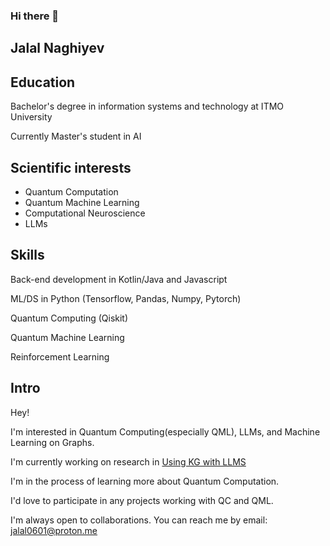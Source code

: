 ### Hi there 👋
## Jalal Naghiyev

## Education 

Bachelor's degree in information systems and technology at ITMO University

Currently Master's student in AI

## Scientific interests
- Quantum Computation
- Quantum Machine Learning
- Computational Neuroscience
- LLMs
  
## Skills

Back-end development in Kotlin/Java and Javascript

ML/DS in Python (Tensorflow, Pandas, Numpy, Pytorch)

Quantum Computing (Qiskit)

Quantum Machine Learning

Reinforcement Learning

## Intro
Hey! 

I'm interested in Quantum Computing(especially QML), LLMs, and Machine Learning on Graphs.

I'm currently working on research in [Using KG with LLMS](https://github.com/ElkinStas/KG_and_LLM)

I'm in the process of learning more about Quantum Computation. 

I'd love to participate in any projects working with QC and QML.



I'm always open to collaborations. You can reach me by email: jalal0601@proton.me 

<!--
**jalaln06/jalaln06** is a ✨ _special_ ✨ repository because its `README.md` (this file) appears on your GitHub profile.

Here are some ideas to get you started:

- 🔭 I’m currently working on ...
- 🌱 I’m currently learning ...
- 👯 I’m looking to collaborate on ...
- 🤔 I’m looking for help with ...
- 💬 Ask me about ...
- 📫 How to reach me: ...
- 😄 Pronouns: ...
- ⚡ Fun fact: ...
-->
